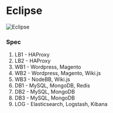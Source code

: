 # Eclipse

![Eclipse](http://i.imgur.com/NOUkz8nl.jpg)

### Spec

1.  LB1 - HAProxy
2.  LB2 - HAProxy
3.  WB1 - Wordpress, Magento
4.  WB2 - Wordpress, Magento, Wiki.js
5.  WB3 - NodeBB, Wiki.js
6.  DB1 - MySQL, MongoDB, Redis
7.  DB2 - MySQL, MongoDB
8.  DB3 - MySQL, MongoDB
9.  LOG - Elasticsearch, Logstash, Kibana
